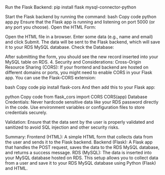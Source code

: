 Run the Flask Backend:
pip install flask mysql-connector-python

Start the Flask backend by running the command:
bash
Copy code
    python app.py
Ensure that the Flask app is running and listening on port 5000 (or any port you choose).
Open the HTML Form:

Open the HTML file in a browser.
Enter some data (e.g., name and email) and click Submit.
The data will be sent to the Flask backend, which will save it to your RDS MySQL database.
Check the Database:

After submitting the form, you should see the new record inserted into your MySQL table on RDS.
4. Security and Considerations:
Cross-Origin Resource Sharing (CORS): If your frontend and backend are hosted on different domains or ports, you might need to enable CORS in your Flask app. You can use the Flask-CORS extension:

bash
Copy code
pip install flask-cors
And then add this to your Flask app:

python
Copy code
from flask_cors import CORS
CORS(app)
Database Credentials: Never hardcode sensitive data like your RDS password directly in the code. Use environment variables or configuration files to store credentials securely.

Validation: Ensure that the data sent by the user is properly validated and sanitized to avoid SQL injection and other security risks.

Summary:
Frontend (HTML): A simple HTML form that collects data from the user and sends it to the Flask backend.
Backend (Flask): A Flask app that handles the POST request, saves the data to the RDS MySQL database, and returns a success message.
RDS (MySQL): The data is inserted into your MySQL database hosted on RDS.
This setup allows you to collect data from a user and save it to your RDS MySQL database using Python (Flask) and HTML.
